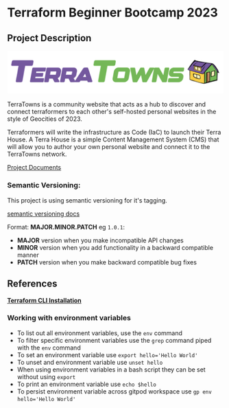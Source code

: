 # Terraform Beginner Bootcamp 2023

## Project Description

![TerraTowns](screenshots/Screenshot%202023-09-24%20at%201.30.19%20PM.png)

TerraTowns is a community website that acts as a hub to discover and connect terraformers to each other's self-hosted personal websites in the style of Geocities of 2023.

Terraformers will write the infrastructure as Code (IaC) to launch their Terra House.
A Terra House is a simple Content Management System (CMS) that will allow you to author your own personal website and connect it to the TerraTowns network.

[Project Documents](https://docs.google.com/document/d/1Ywh-7qaMz3FHUK6SlpZaXJd__FYQnwIlq8MaRmP_X_M/edit#heading=h.gsr323tdunxb)

### Semantic Versioning:
This project is using semantic versioning for it's tagging.

[semantic versioning docs](https://semver.org/)

Format:
 **MAJOR.MINOR.PATCH** eg `1.0.1`:

- **MAJOR** version when you make incompatible API changes
- **MINOR** version when you add functionality in a backward compatible manner
- **PATCH** version when you make backward compatible bug fixes

## References
**[Terraform CLI Installation](https://developer.hashicorp.com/terraform/tutorials/aws-get-started/install-cli)**

### Working with environment variables
- To list out all environment variables, use the `env` command
- To filter specific environment variables use the `grep` command piped with the `env` command
- To set an environment variable use `export hello='Hello World'`
- To unset and environment variable use `unset hello`
- When using environment variables in a bash script they can be set without using `export`
- To print an environment variable use `echo $hello`
- To persist environment variable across gitpod workspace use `gp env hello='Hello World'`
